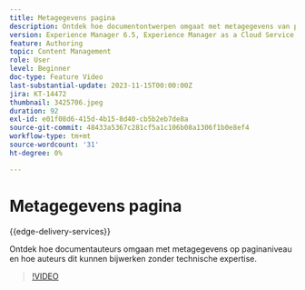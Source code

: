 ```yaml
---
title: Metagegevens pagina
description: Ontdek hoe documentontwerpen omgaat met metagegevens van pagina's.
version: Experience Manager 6.5, Experience Manager as a Cloud Service
feature: Authoring
topic: Content Management
role: User
level: Beginner
doc-type: Feature Video
last-substantial-update: 2023-11-15T00:00:00Z
jira: KT-14472
thumbnail: 3425706.jpeg
duration: 92
exl-id: e01f08d6-415d-4b15-8d40-cb5b2eb7de8a
source-git-commit: 48433a5367c281cf5a1c106b08a1306f1b0e8ef4
workflow-type: tm+mt
source-wordcount: '31'
ht-degree: 0%

---
```


# Metagegevens pagina

{{edge-delivery-services}}

Ontdek hoe documentauteurs omgaan met metagegevens op paginaniveau en hoe auteurs dit kunnen bijwerken zonder technische expertise.

>[!VIDEO](https://video.tv.adobe.com/v/3438074/?learn=on&captions=dut)
